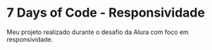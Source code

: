 # 7 Days of Code - Responsividade
Meu projeto realizado durante o desafio da Alura com foco em responsividade.